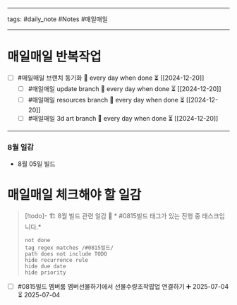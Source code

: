 
--------

tags: #daily_note  #Notes #매일매일

---  
# 매일매일 반복작업 
- [ ] #매일매일 브랜치 동기화 🔁 every day when done ⏳ [[2024-12-20]] 
	- [ ] #매일매일 update branch  🔁 every day when done ⏳ [[2024-12-20]]
	- [ ] #매일매일 resources branch  🔁 every day when done ⏳ [[2024-12-20]]
	- [ ] #매일매일 3d art branch  🔁 every day when done ⏳ [[2024-12-20]]

--------

### 8월 일감
 - 8월 05일 빌드



# 매일매일 체크해야 할 일감


> [!todo]- 🏗️ 8월 빌드 관련 일감
> 📌 * #0815빌드  태그가 있는 진행 중 태스크입니다.*
>
> ```tasks
> not done
> tag regex matches /#0815빌드/
> path does not include TODO
> hide recurrence rule
> hide due date
> hide priority
> ```




- [ ]  #0815빌드  멤버룸 멤버선물하기에서 선물수량조작팝업 연결하기 ➕ 2025-07-04 ⏳ 2025-07-04
